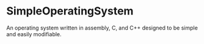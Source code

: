 # SimpleOperatingSystem
An operating system written in assembly, C, and C++ designed to be simple and easily modifiable.
